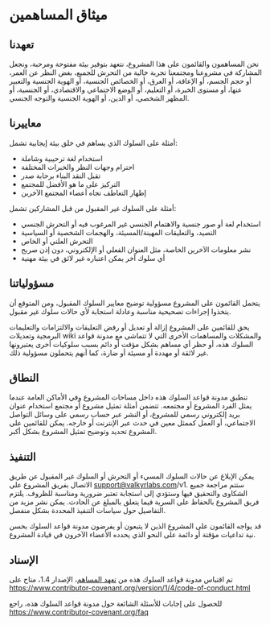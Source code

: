 # ميثاق المساهمين

## تعهدنا

نحن المساهمون والقائمون على هذا المشروع، نتعهد بتوفير بيئة مفتوحة ومرحبة، ونجعل المشاركة في مشروعنا ومجتمعنا تجربة خالية من التحرش للجميع، بغض النظر عن العمر، أو حجم الجسم، أو الإعاقة، أو العرق، أو الخصائص الجنسية، أو الهوية الجنسية والتعبير عنها، أو مستوى الخبرة، أو التعليم، أو الوضع الاجتماعي والاقتصادي، أو الجنسية، أو المظهر الشخصي، أو الدين، أو الهوية الجنسية والتوجه الجنسي.

## معاييرنا

أمثلة على السلوك الذي يساهم في خلق بيئة إيجابية تشمل:

- استخدام لغة ترحيبية وشاملة
- احترام وجهات النظر والخبرات المختلفة
- تقبل النقد البناء برحابة صدر
- التركيز على ما هو الأفضل للمجتمع
- إظهار التعاطف تجاه أعضاء المجتمع الآخرين

أمثلة على السلوك غير المقبول من قبل المشاركين تشمل:

- استخدام لغة أو صور جنسية والاهتمام الجنسي غير المرغوب فيه أو التحرش الجنسي
- التصيد، والتعليقات المهينة/المسيئة، والهجمات الشخصية أو السياسية
- التحرش العلني أو الخاص
- نشر معلومات الآخرين الخاصة، مثل العنوان الفعلي أو الإلكتروني، دون إذن صريح
- أي سلوك آخر يمكن اعتباره غير لائق في بيئة مهنية

## مسؤولياتنا

يتحمل القائمون على المشروع مسؤولية توضيح معايير السلوك المقبول، ومن المتوقع أن يتخذوا إجراءات تصحيحية مناسبة وعادلة استجابة لأي حالات سلوك غير مقبول.

يحق للقائمين على المشروع إزالة أو تعديل أو رفض التعليقات والالتزامات والتعليمات البرمجية وتعديلات wiki والمشكلات والمساهمات الأخرى التي لا تتماشى مع مدونة قواعد السلوك هذه، أو حظر أي مساهم بشكل مؤقت أو دائم بسبب سلوكيات أخرى يعتبرونها غير لائقة أو مهددة أو مسيئة أو ضارة، كما أنهم يتحملون مسؤولية ذلك.

## النطاق

تنطبق مدونة قواعد السلوك هذه داخل مساحات المشروع وفي الأماكن العامة عندما يمثل الفرد المشروع أو مجتمعه. تتضمن أمثلة تمثيل مشروع أو مجتمع استخدام عنوان بريد إلكتروني رسمي للمشروع، أو النشر عبر حساب رسمي على وسائل التواصل الاجتماعي، أو العمل كممثل معين في حدث عبر الإنترنت أو خارجه. يمكن للقائمين على المشروع تحديد وتوضيح تمثيل المشروع بشكل أكبر.

## التنفيذ

يمكن الإبلاغ عن حالات السلوك المسيء أو التحرش أو السلوك غير المقبول عن طريق الاتصال بفريق المشروع على support@valkyrlabs.com/v1. ستتم مراجعة جميع الشكاوى والتحقيق فيها وستؤدي إلى استجابة تعتبر ضرورية ومناسبة للظروف. يلتزم فريق المشروع بالحفاظ على السرية فيما يتعلق بالمبلغ عن الحادث. يمكن نشر مزيد من التفاصيل حول سياسات التنفيذ المحددة بشكل منفصل.

قد يواجه القائمون على المشروع الذين لا يتبعون أو يفرضون مدونة قواعد السلوك بحسن نية تداعيات مؤقتة أو دائمة على النحو الذي يحدده الأعضاء الآخرون في قيادة المشروع.

## الإسناد

تم اقتباس مدونة قواعد السلوك هذه من [تعهد المساهم][homepage]، الإصدار 1.4، متاح على https://www.contributor-covenant.org/version/1/4/code-of-conduct.html

[homepage]: https://www.contributor-covenant.org

للحصول على إجابات للأسئلة الشائعة حول مدونة قواعد السلوك هذه، راجع https://www.contributor-covenant.org/faq

